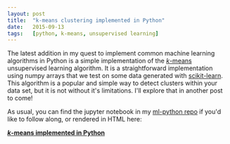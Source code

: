 ```yaml
---
layout: post
title:	"k-means clustering implemented in Python"
date:	2015-09-13
tags:	[python, k-means, unsupervised learning]
---
```


The latest addition in my quest to implement common machine
learning algorithms in Python is a simple implementation of the [*k*-means](https://en.wikipedia.org/wiki/K-means_clustering)
unsupervised learning algorithm. It is a straightforward implementation
using numpy arrays that we test on some data generated with [scikit-learn](http://scikit-learn.org/stable/modules/classes.html#samples-generator).
This algorithm is a popular and simple way to detect clusters within your
data set, but it is not without it's limitations.
I'll explore that in another post to come!

As usual, you can find the jupyter notebook in my [ml-python repo](https://github.com/jonchar/ml-python)
if you'd like to follow along, or rendered in HTML here:

**[*k*-means implemented in Python](/k-means)**
